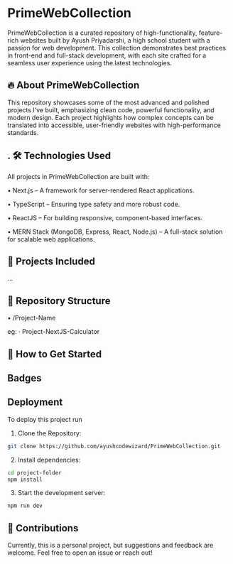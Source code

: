 # PrimeWebCollection

PrimeWebCollection is a curated repository of high-functionality, feature-rich websites built by Ayush Priyadarshi, a high school student with a passion for web development. This collection demonstrates best practices in front-end and full-stack development, with each site crafted for a seamless user experience using the latest technologies.

## 🔥 About PrimeWebCollection

This repository showcases some of the most advanced and polished projects I’ve built, emphasizing clean code, powerful functionality, and modern design. Each project highlights how complex concepts can be translated into accessible, user-friendly websites with high-performance standards.

## . 🛠️ Technologies Used

All projects in PrimeWebCollection are built with:

• Next.js – A framework for server-rendered React applications.

• TypeScript – Ensuring type safety and more robust code.

• ReactJS – For building responsive, component-based interfaces.

• MERN Stack (MongoDB, Express, React, Node.js) – A full-stack solution for scalable web applications.

## 🚀 Projects Included

...

## 📂 Repository Structure

• /Project-Name

eg:
⋅ Project-NextJS-Calculator

## 🚩 How to Get Started

## Badges

## Deployment

To deploy this project run

1. Clone the Repository:

```bash
git clone https://github.com/ayushcodewizard/PrimeWebCollection.git

```

2. Install dependencies:

```bash
cd project-folder
npm install

```

3. Start the development server:

```bash
npm run dev

```

## 🤝 Contributions

Currently, this is a personal project, but suggestions and feedback are welcome. Feel free to open an issue or reach out!
